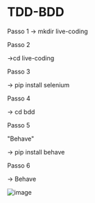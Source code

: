 # TDD-BDD

Passo 1
-> mkdir live-coding

Passo 2 

->cd live-coding

Passo 3

-> pip install selenium

Passo 4

-> cd bdd

Passo 5

"Behave"

-> pip install behave

Passo 6

-> Behave

![image](https://user-images.githubusercontent.com/85379351/200074577-f2e4618b-b564-455e-a670-b196652623f9.png)

